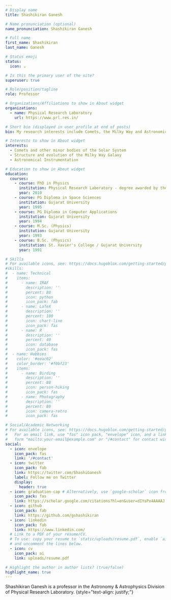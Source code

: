 ```yaml
---
# Display name
title: Shashikiran Ganesh

# Name pronunciation (optional)
name_pronunciation: Shashikiran Ganesh

# Full name 
first_name: Shashikiran
last_name: Ganesh

# Status emoji
status:
  icon: ☕️

# Is this the primary user of the site?
superuser: true

# Role/position/tagline
role: Professor 

# Organizations/Affiliations to show in About widget
organizations:
  - name: Physical Research Laboratory
    url: https://www.prl.res.in/

# Short bio (displayed in user profile at end of posts)
bio: My research interests include Comets, the Milky Way and Astronomical Instrumentation

# Interests to show in About widget
interests:
  - Comets and other minor bodies of the Solar System
  - Structure and evolution of the Milky Way Galaxy
  - Astronomical Instrumentation

# Education to show in About widget
education:
  courses:
    - course: PhD in Physics
      institution: Physical Research Laboratory - degree awarded by the Gujarat University 
      year: 2010
    - course: PG Diploma in Space Sciences
      institution: Gujarat University
      year: 1995
    - course: PG Diploma in Computer Applications
      institution: Gujarat University
      year: 1994
    - course: M.Sc. (Physics)
      institution: Gujarat University
      year: 1993
    - course: B.Sc. (Physics)
      institution: St. Xavier's College / Gujarat University
      year: 1991

# Skills
# For available icons, see: https://docs.hugoblox.com/getting-started/page-builder/#icons
#skills:
#  - name: Technical
#    items:
#      - name: IRAF
#        description: ''
#        percent: 80
#        icon: python
#        icon_pack: fab
#      - name: LaTeX
#        description: ''
#        percent: 100
#        icon: chart-line
#        icon_pack: fas
#      - name: R
#        description: ''
#        percent: 40
#        icon: database
#        icon_pack: fas
#  - name: Hobbies
#    color: '#eeac02'
#    color_border: '#f0bf23'
#    items:
#      - name: Birding
#        description: ''
#        percent: 80
#        icon: person-hiking
#        icon_pack: fas
#      - name: Photography
#        description: ''
#        percent: 80
#        icon: camera-retro
#        icon_pack: fas

# Social/Academic Networking
# For available icons, see: https://docs.hugoblox.com/getting-started/page-builder/#icons
#   For an email link, use "fas" icon pack, "envelope" icon, and a link in the
#   form "mailto:your-email@example.com" or "/#contact" for contact widget.
social:
  - icon: envelope
    icon_pack: fas
    link: '/#contact'
  - icon: twitter
    icon_pack: fab
    link: https://twitter.com/ShashiGanesh
    label: Follow me on Twitter
    display:
      header: true
  - icon: graduation-cap # Alternatively, use `google-scholar` icon from `ai` icon pack
    icon_pack: fas
    link: https://scholar.google.com/citations?hl=en&user=dIYsPx4AAAAJ
  - icon: github
    icon_pack: fab
    link: https://github.com/gshashikiran
  - icon: linkedin
    icon_pack: fab
    link: https://www.linkedin.com/
  # Link to a PDF of your resume/CV.
  # To use: copy your resume to `static/uploads/resume.pdf`, enable `ai` icons in `params.yaml`,
  # and uncomment the lines below.
  - icon: cv
    icon_pack: ai
    link: uploads/resume.pdf

# Highlight the author in author lists? (true/false)
highlight_name: true
---
```



Shashikiran Ganesh is a professor in the Astronomy & Astrophysics Division of Physical Research Laboratory. 
{style="text-align: justify;"}
